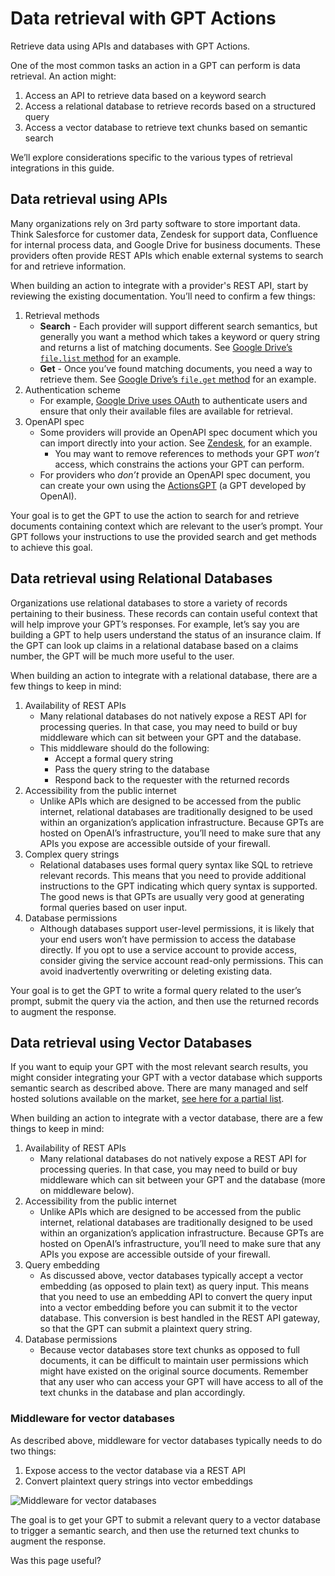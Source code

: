 # Data retrieval with GPT Actions

Retrieve data using APIs and databases with GPT Actions.

One of the most common tasks an action in a GPT can perform is data retrieval. An action might:

1.  Access an API to retrieve data based on a keyword search
2.  Access a relational database to retrieve records based on a structured query
3.  Access a vector database to retrieve text chunks based on semantic search

We’ll explore considerations specific to the various types of retrieval integrations in this guide.

## Data retrieval using APIs

Many organizations rely on 3rd party software to store important data. Think Salesforce for customer data, Zendesk for support data, Confluence for internal process data, and Google Drive for business documents. These providers often provide REST APIs which enable external systems to search for and retrieve information.

When building an action to integrate with a provider's REST API, start by reviewing the existing documentation. You’ll need to confirm a few things:

1.  Retrieval methods
    - **Search** - Each provider will support different search semantics, but generally you want a method which takes a keyword or query string and returns a list of matching documents. See [Google Drive’s `file.list` method](https://developers.google.com/drive/api/guides/search-files) for an example.
    - **Get** - Once you’ve found matching documents, you need a way to retrieve them. See [Google Drive’s `file.get` method](https://developers.google.com/drive/api/reference/rest/v3/files/get) for an example.
2.  Authentication scheme
    - For example, [Google Drive uses OAuth](https://developers.google.com/workspace/guides/configure-oauth-consent) to authenticate users and ensure that only their available files are available for retrieval.
3.  OpenAPI spec
    - Some providers will provide an OpenAPI spec document which you can import directly into your action. See [Zendesk](https://developer.zendesk.com/api-reference/ticketing/introduction/#download-openapi-file), for an example.
      - You may want to remove references to methods your GPT _won’t_ access, which constrains the actions your GPT can perform.
    - For providers who _don’t_ provide an OpenAPI spec document, you can create your own using the [ActionsGPT](https://chatgpt.com/g/g-TYEliDU6A-actionsgpt) (a GPT developed by OpenAI).

Your goal is to get the GPT to use the action to search for and retrieve documents containing context which are relevant to the user’s prompt. Your GPT follows your instructions to use the provided search and get methods to achieve this goal.

## Data retrieval using Relational Databases

Organizations use relational databases to store a variety of records pertaining to their business. These records can contain useful context that will help improve your GPT’s responses. For example, let’s say you are building a GPT to help users understand the status of an insurance claim. If the GPT can look up claims in a relational database based on a claims number, the GPT will be much more useful to the user.

When building an action to integrate with a relational database, there are a few things to keep in mind:

1.  Availability of REST APIs
    - Many relational databases do not natively expose a REST API for processing queries. In that case, you may need to build or buy middleware which can sit between your GPT and the database.
    - This middleware should do the following:
      - Accept a formal query string
      - Pass the query string to the database
      - Respond back to the requester with the returned records
2.  Accessibility from the public internet
    - Unlike APIs which are designed to be accessed from the public internet, relational databases are traditionally designed to be used within an organization’s application infrastructure. Because GPTs are hosted on OpenAI’s infrastructure, you’ll need to make sure that any APIs you expose are accessible outside of your firewall.
3.  Complex query strings
    - Relational databases uses formal query syntax like SQL to retrieve relevant records. This means that you need to provide additional instructions to the GPT indicating which query syntax is supported. The good news is that GPTs are usually very good at generating formal queries based on user input.
4.  Database permissions
    - Although databases support user-level permissions, it is likely that your end users won’t have permission to access the database directly. If you opt to use a service account to provide access, consider giving the service account read-only permissions. This can avoid inadvertently overwriting or deleting existing data.

Your goal is to get the GPT to write a formal query related to the user’s prompt, submit the query via the action, and then use the returned records to augment the response.

## Data retrieval using Vector Databases

If you want to equip your GPT with the most relevant search results, you might consider integrating your GPT with a vector database which supports semantic search as described above. There are many managed and self hosted solutions available on the market, [see here for a partial list](https://github.com/openai/chatgpt-retrieval-plugin#choosing-a-vector-database).

When building an action to integrate with a vector database, there are a few things to keep in mind:

1.  Availability of REST APIs
    - Many relational databases do not natively expose a REST API for processing queries. In that case, you may need to build or buy middleware which can sit between your GPT and the database (more on middleware below).
2.  Accessibility from the public internet
    - Unlike APIs which are designed to be accessed from the public internet, relational databases are traditionally designed to be used within an organization’s application infrastructure. Because GPTs are hosted on OpenAI’s infrastructure, you’ll need to make sure that any APIs you expose are accessible outside of your firewall.
3.  Query embedding
    - As discussed above, vector databases typically accept a vector embedding (as opposed to plain text) as query input. This means that you need to use an embedding API to convert the query input into a vector embedding before you can submit it to the vector database. This conversion is best handled in the REST API gateway, so that the GPT can submit a plaintext query string.
4.  Database permissions
    - Because vector databases store text chunks as opposed to full documents, it can be difficult to maintain user permissions which might have existed on the original source documents. Remember that any user who can access your GPT will have access to all of the text chunks in the database and plan accordingly.

### Middleware for vector databases

As described above, middleware for vector databases typically needs to do two things:

1.  Expose access to the vector database via a REST API
2.  Convert plaintext query strings into vector embeddings

![Middleware for vector databases](https://cdn.openai.com/API/docs/images/actions-db-diagram.webp)

The goal is to get your GPT to submit a relevant query to a vector database to trigger a semantic search, and then use the returned text chunks to augment the response.

Was this page useful?
